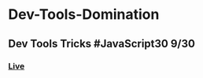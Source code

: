# Dev-Tools-Domination
## Dev Tools Tricks  #JavaScript30 9/30
### [Live](https://artanmerko.github.io/Dev-Tools-Domination/)
